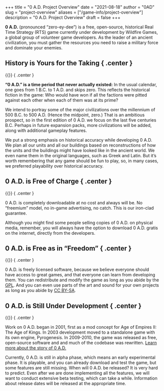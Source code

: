 +++
title = "0 A.D. Project Overview"
date = "2021-08-18"
author = "0AD"
slug = "project-overview"
aliases = ["/game-info/project-overview"]
description = "0 A.D. Project Overview"
draft = false
+++

**0 A.D.** (pronounced “zero-ey-dee”) is a free, open-source, historical Real Time Strategy (RTS) game currently under development by Wildfire Games, a global group of volunteer game developers. As the leader of an ancient civilization, you must gather the resources you need to raise a military force and dominate your enemies.

## History is Yours for the Taking { .center }
{{<picture src="0ad-overview-1" alt="0 A.D. Project Overview 1" width="150" height="150">}}
{ .center }

 **“0 A.D.” is a time period that never actually existed:** In the usual calendar, one goes from 1 B.C. to 1 A.D. and skips zero. This reflects the historical fiction in the game: Who would have won if all the factions were pitted against each other when each of them was at its prime?

We intend to portray some of the major civilizations over the millennium of 500 B.C. to 500 A.D. (Hence the midpoint, zero.) That is an ambitious prospect, so in the first edition of 0 A.D. we focus on the last five centuries B.C. Perhaps in future expansion packs, more civilizations will be added, along with additional gameplay features.

We put a strong emphasis on historical accuracy while developing 0 A.D. We plan all our units and all our buildings based on reconstructions of how the units and the buildings might have looked like in the ancient world. We even name them in the original languages, such as Greek and Latin. But it’s worth remembering that any game should be fun to play, so, in many cases, we preferred playability over historical accuracy.

## 0 A.D. is Free of Charge { .center }
{{<picture src="0ad-overview-2" alt="0 A.D. Project Overview 2" width="150" height="150">}}
{ .center }

0 A.D. is completely downloadable at no cost and always will be. No “freemium” model, no in-game advertising, no catch. This is our iron-clad guarantee.

Although you might find some people selling copies of 0 A.D. on physical media, remember, you will always have the option to download 0 A.D. gratis on the internet, directly from the developers.

## 0 A.D. is Free as in “Freedom” { .center }
{{<picture src="0ad-overview-3" alt="0 A.D. Project Overview 3" width="150" height="150">}}
{ .center }

0 A.D. is freely licensed software, because we believe everyone should have access to great games, and that everyone can learn from developing them. You can redistribute and modify the game as long as you abide by the [GPL](http://www.gnu.org/licenses/gpl-2.0.html). And you can even use parts of the art and sound for your own projects as long as you abide by [CC BY-SA](http://creativecommons.org/licenses/by-sa/3.0/).

## 0 A.D. is Still Under Development { .center }
{{<picture src="0ad-overview-4" alt="0 A.D. Project Overview 4" width="150" height="150">}}
{ .center }

Work on 0 A.D. began in 2001, first as a mod concept for Age of Empires II: The Age of Kings. In 2003 development moved to a standalone game with its own engine, Pyrogenesis. In 2009-2010, the game was released as free, open-source software and and much of the codebase was rewritten. [Learn more about the story of 0 A.D.](/the-story-of-0ad/)

Currently, 0 A.D. is still in alpha phase, which means an early experimental phase. It is playable, and you can already download and test the game, but some features are still missing. When will 0 A.D. be released? It is very hard to predict. Even after we are done implementing all the features, we will want to conduct extensive beta testing, which can take a while. Information about release dates will be released at the appropriate time.